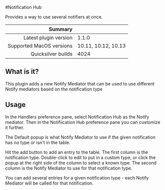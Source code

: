 #Notification Hub

Provides a way to use several notifiers at once.

 Summary                  | &nbsp; 
-------------------------:|:--------------------
 Latest plugin version    | 1.1.0
 Supported MacOS versions | 10.11, 10.12, 10.13
 Quicksilver builds       | 4024


## What is it?

This plugin adds a new Notify Mediator that can be used to use different
Notify mediators based on the notification type

## Usage

In the Handlers preference pane, select Notification Hub as the Notify
mediator. Then in the Notifiication Hub preference pane you can customize it
further.

The Default popup is what Notify Mediator to use if the given notification has
no type or isn't in the table.

Hit the add button to add an entry to the table. The first column is the
notification type. Double-click to edit to put in a custom type, or click the
popup at the right side of the column to select a known type. The second
column is the Notify Mediator to use for that notification type.

You can add several entries for a given notification type - each Notify
Mediator will be called for that notification.